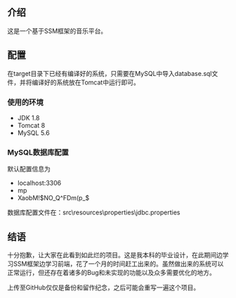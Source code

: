 ## 介绍

这是一个基于SSM框架的音乐平台。

## 配置

在target目录下已经有编译好的系统，只需要在MySQL中导入database.sql文件，并将编译好的系统放在Tomcat中运行即可。

### 使用的环境

* JDK 1.8
* Tomcat 8
* MySQL 5.6

### MySQL数据库配置

默认配置信息为

* localhost:3306
* mp
* XaobM!$NO_Q^FDm(p_$

数据库配置文件在：src\resources\properties\jdbc.properties 

## 结语

十分抱歉，让大家在此看到如此烂的项目。这是我本科的毕业设计，在此期间边学习SSM框架边学习前端，花了一个月的时间赶工出来的。虽然做出来的系统可以正常运行，但还存在着诸多的Bug和未实现的功能以及众多需要优化的地方。

上传至GitHub仅仅是备份和留作纪念，之后可能会重写一遍这个项目。

